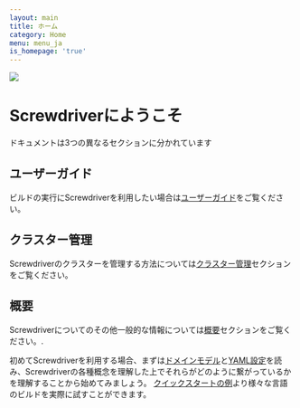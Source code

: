 ```yaml
---
layout: main
title: ホーム
category: Home
menu: menu_ja
is_homepage: 'true'
---
```



<div class="top">
    <img src="/assets/Screwdriver_Icon_Full@1x.png">
    <h1>Screwdriverにようこそ</h1>
    <p>ドキュメントは3つの異なるセクションに分かれています</p>
</div>



<div class="row">
    <div class="col-xs-6 col-md-4 ug">
        <h2>ユーザーガイド</h2>
        <p>ビルドの実行にScrewdriverを利用したい場合は<a href="http://docs.screwdriver.cd/ja/user-guide/quickstart">ユーザーガイド</a>をご覧ください。</p>
    </div>
    <div class="col-xs-6 col-md-4 cm">
        <h2>クラスター管理</h2>
        <p>Screwdriverのクラスターを管理する方法については<a href="http://docs.screwdriver.cd/ja/cluster-management">クラスター管理</a>セクションをご覧ください。</p>
    </div>
    <div class="col-xs-6 col-md-4 about">
        <h2>概要</h2>
        <p>Screwdriverについてのその他一般的な情報については<a href="http://docs.screwdriver.cd/ja/about">概要</a>セクションをご覧ください。.</p>
    </div>
</div>

<div class="row">
    <div class="col-xs-12 extra">
        <p>初めてScrewdriverを利用する場合、まずは<a href="http://docs.screwdriver.cd/ja/about/appendix/domain">ドメインモデル</a>と<a href="http://docs.screwdriver.cd/ja/user-guide/configuration/index">YAML設定</a>を読み、Screwdriverの各種概念を理解した上でそれらがどのように繋がっているかを理解することから始めてみましょう。
        <a href="http://docs.screwdriver.cd/ja/user-guide/quickstart">クイックスタートの例</a>より様々な言語のビルドを実際に試すことができます。</p>
    </div>
</div>
